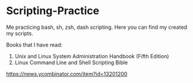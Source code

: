 # Scripting-Practice
Me practicing bash, sh, zsh, dash scripting. Here you can find my created my scripts.

Books that I have read:

1. Unix and Linux System Administration Handbook (Fifth Edition)<br>
2. Linux Command Line and Shell Scripting Bible <br>

https://news.ycombinator.com/item?id=13201200
